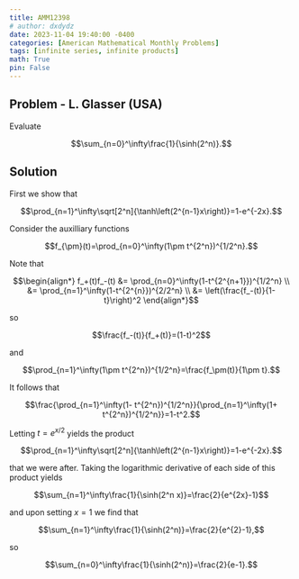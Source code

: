 ```yaml
---
title: AMM12398
# author: dxdydz
date: 2023-11-04 19:40:00 -0400
categories: [American Mathematical Monthly Problems]
tags: [infinite series, infinite products]
math: True
pin: False
---
```


## Problem - L. Glasser (USA)

Evaluate

$$\sum_{n=0}^\infty\frac{1}{\sinh(2^n)}.$$

## Solution

First we show that

$$\prod_{n=1}^\infty\sqrt[2^n]{\tanh\left(2^{n-1}x\right)}=1-e^{-2x}.$$

Consider the auxilliary functions

$$f_{\pm}(t)=\prod_{n=0}^\infty(1\pm t^{2^n})^{1/2^n}.$$

Note that

$$\begin{align*}
f_+(t)f_-(t) &= \prod_{n=0}^\infty(1-t^{2^{n+1}})^{1/2^n} \\
&= \prod_{n=1}^\infty(1-t^{2^{n}})^{2/2^n} \\
&= \left(\frac{f_-(t)}{1-t}\right)^2
\end{align*}$$

so

$$\frac{f_-(t)}{f_+(t)}=(1-t)^2$$

and

$$\prod_{n=1}^\infty(1\pm t^{2^n})^{1/2^n}=\frac{f_\pm(t)}{1\pm t}.$$

It follows that

$$\frac{\prod_{n=1}^\infty(1- t^{2^n})^{1/2^n}}{\prod_{n=1}^\infty(1+ t^{2^n})^{1/2^n}}=1-t^2.$$

Letting $t=e^{x/2}$ yields the product

$$\prod_{n=1}^\infty\sqrt[2^n]{\tanh\left(2^{n-1}x\right)}=1-e^{-2x}.$$

that we were after. Taking the logarithmic derivative of each side of this product yields

$$\sum_{n=1}^\infty\frac{1}{\sinh(2^n x)}=\frac{2}{e^{2x}-1}$$

and upon setting $x=1$ we find that

$$\sum_{n=1}^\infty\frac{1}{\sinh(2^n)}=\frac{2}{e^{2}-1},$$

so

$$\sum_{n=0}^\infty\frac{1}{\sinh(2^n)}=\frac{2}{e-1}.$$